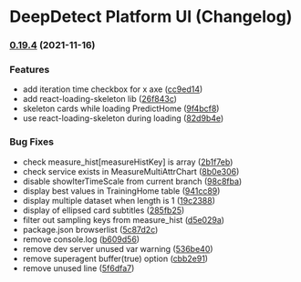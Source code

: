 # DeepDetect Platform UI (Changelog)

### [0.19.4](https://github.com/jolibrain/platform_ui/compare/v0.19.3...v0.19.4) (2021-11-16)


### Features

* add iteration time checkbox for x axe ([cc9ed14](https://github.com/jolibrain/platform_ui/commit/cc9ed142a2c470876188a4d82431af94d0f29000))
* add react-loading-skeleton lib ([26f843c](https://github.com/jolibrain/platform_ui/commit/26f843c8bc1014292fad82fa4fa52597ebedde53))
* skeleton cards while loading PredictHome ([9f4bcf8](https://github.com/jolibrain/platform_ui/commit/9f4bcf8b246e767cfcde0475e6dc6e54b7c3d4cd))
* use react-loading-skeleton during loading ([82d9b4e](https://github.com/jolibrain/platform_ui/commit/82d9b4e95f3e1f89b63bece8a3b159838e3e6949))


### Bug Fixes

* check measure_hist[measureHistKey] is array ([2b1f7eb](https://github.com/jolibrain/platform_ui/commit/2b1f7eb04ebaf3609b28d59187f2e45a6c02d678))
* check service exists in MeasureMultiAttrChart ([8b0e306](https://github.com/jolibrain/platform_ui/commit/8b0e30620a7a398db1c4b74930c6ff0564bc2424))
* disable showIterTimeScale from current branch ([98c8fba](https://github.com/jolibrain/platform_ui/commit/98c8fbae9c8af0f5a29d62e7862f9366e37228e5))
* display best values in TrainingHome table ([941cc89](https://github.com/jolibrain/platform_ui/commit/941cc893543856b655e047fa534470ccc6c3231e))
* display multiple dataset when length is 1 ([19c2388](https://github.com/jolibrain/platform_ui/commit/19c23886cc857ff68a70bc09ef1ab44802b3f8f1))
* display of ellipsed card subtitles ([285fb25](https://github.com/jolibrain/platform_ui/commit/285fb25f2383ec11e01618f9910196e37a540692))
* filter out sampling keys from measure_hist ([d5e029a](https://github.com/jolibrain/platform_ui/commit/d5e029a88f09204cffd5a1692ac2992c70fc0eb7))
* package.json browserlist ([5c87d2c](https://github.com/jolibrain/platform_ui/commit/5c87d2ccb1c8a7827cfa3a52b6d9e3ecb1b96774))
* remove console.log ([b609d56](https://github.com/jolibrain/platform_ui/commit/b609d5634715883efb80017fdd1af42b786d0a63))
* remove dev server unused var warning ([536be40](https://github.com/jolibrain/platform_ui/commit/536be40b5fdd5d984ee1808f6794fe17df3d163a))
* remove superagent buffer(true) option ([cbb2e91](https://github.com/jolibrain/platform_ui/commit/cbb2e910de30c478c61423b0673009e2a242d31d))
* remove unused line ([5f6dfa7](https://github.com/jolibrain/platform_ui/commit/5f6dfa7bbc1b63d3b984e7cd84afce0d1d35f8df))
